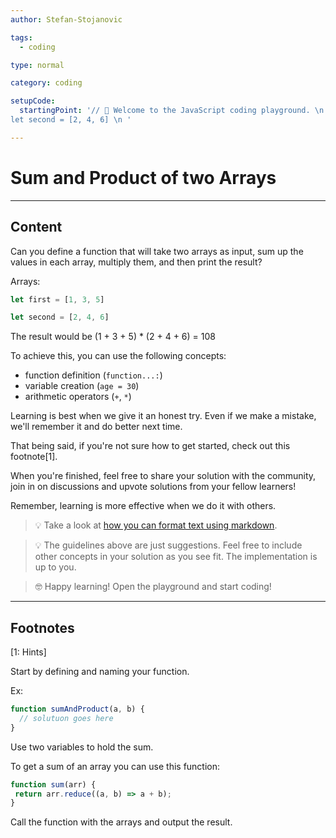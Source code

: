 ```yaml
---
author: Stefan-Stojanovic

tags:
  - coding

type: normal

category: coding

setupCode:
  startingPoint: '// 👋 Welcome to the JavaScript coding playground. \n. # Tuples: \n let first = [1, 3, 5] \n
let second = [2, 4, 6] \n '

---
```


# Sum and Product of two Arrays

---

## Content

Can you define a function that will take two arrays as input, sum up the values in each array, multiply them, and then print the result?

Arrays:
```javascript
let first = [1, 3, 5]

let second = [2, 4, 6]
```

The result would be (1 + 3 + 5) * (2 + 4 + 6) = 108

To achieve this, you can use the following concepts:
- function definition (`function...:`)
- variable creation (`age = 30`)
- arithmetic operators (`+`, `*`)

Learning is best when we give it an honest try. Even if we make a mistake, we'll remember it and do better next time.

That being said, if you're not sure how to get started, check out this footnote[1]. 

When you're finished, feel free to share your solution with the community, join in on discussions and upvote solutions from your fellow learners!

Remember, learning is more effective when we do it with others.

> 💡 Take a look at [how you can format text using markdown](https://www.enki.com/glossary/general/markdown-formatting).

> 💡 The guidelines above are just suggestions. Feel free to include other concepts in your solution as you see fit. The implementation is up to you.

> 🤓 Happy learning! Open the playground and start coding!


---

## Footnotes

[1: Hints]

Start by defining and naming your function.

Ex:
```javascript
function sumAndProduct(a, b) {
  // solutuon goes here
}
```

Use two variables to hold the sum.

To get a sum of an array you can use this function:

```javascript
function sum(arr) {
 return arr.reduce((a, b) => a + b);
} 
```

Call the function with the arrays and output the result.
